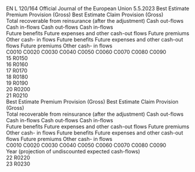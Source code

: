 EN  L 120/164 Official Journal of the European Union 5.5.2023
 Best Estimate Premium Provision (Gross)  Best Estimate Claim Provision (Gross)  
Total 
recoverable 
from 
reinsurance 
(after the 
adjustment)  Cash out-flows  Cash in-flows  Cash out-flows  Cash in-flows  
Future 
benefits  Future 
expenses 
and other 
cash-out 
flows  Future 
premiums  Other cash- 
in flows  Future 
benefits  Future 
expenses 
and other 
cash-out 
flows  Future 
premiums  Other cash- 
in flows  
C0010  C0020  C0030  C0040  C0050  C0060  C0070  C0080  C0090  
15  R0150  
16  R0160  
17  R0170  
18  R0180  
19  R0190  
20  R0200  
21  R0210  
Best Estimate Premium Provision (Gross)  Best Estimate Claim Provision (Gross)  
Total 
recoverable 
from 
reinsurance 
(after the 
adjustment)  Cash out-flows  Cash in-flows  Cash out-flows  Cash in-flows  
Future 
benefits  Future 
expenses 
and other 
cash-out 
flows  Future 
premiums  Other cash- 
in flows  Future 
benefits  Future 
expenses 
and other 
cash-out 
flows  Future 
premiums  Other cash- 
in flows  
C0010  C0020  C0030  C0040  C0050  C0060  C0070  C0080  C0090  
Year (projection of undiscounted expected 
cash-flows)  
22  R0220  
23  R0230